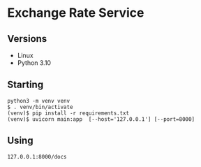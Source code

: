 # Exchange Rate Service

## Versions
* Linux
* Python 3.10

## Starting
```
python3 -m venv venv
$ . venv/bin/activate
(venv)$ pip install -r requirements.txt
(venv)$ uvicorn main:app  [--host='127.0.0.1'] [--port=8000]
``` 

## Using
```
127.0.0.1:8000/docs
```

